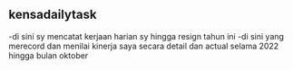 ## kensadailytask
-di sini sy mencatat kerjaan harian sy hingga resign tahun ini
-di sini yang merecord dan menilai kinerja saya secara detail dan actual selama 2022 hingga bulan oktober
